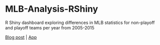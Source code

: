 # MLB-Analysis-RShiny
R Shiny dashboard exploring differences in MLB statistics for non-playoff and playoff teams per year from 2005-2015

[Blog post](https://blog.nycdatascience.com/student-works/r-shiny/case-missing-offense/) | 
[App](https://eparikh.shinyapps.io/mlb-visualization/)


